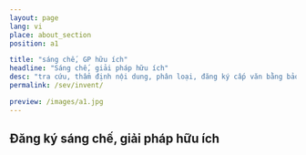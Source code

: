 ```yaml
---
layout: page
lang: vi
place: about_section
position: a1

title: "sáng chế, GP hữu ích"
headline: "Sáng chế, giải pháp hữu ích"
desc: "tra cứu, thẩm định nội dung, phân loại, đăng ký cấp văn bằng bảo hộ..."
permalink: /sev/invent/

preview: /images/a1.jpg
---
```


## Đăng ký sáng chế, giải pháp hữu ích